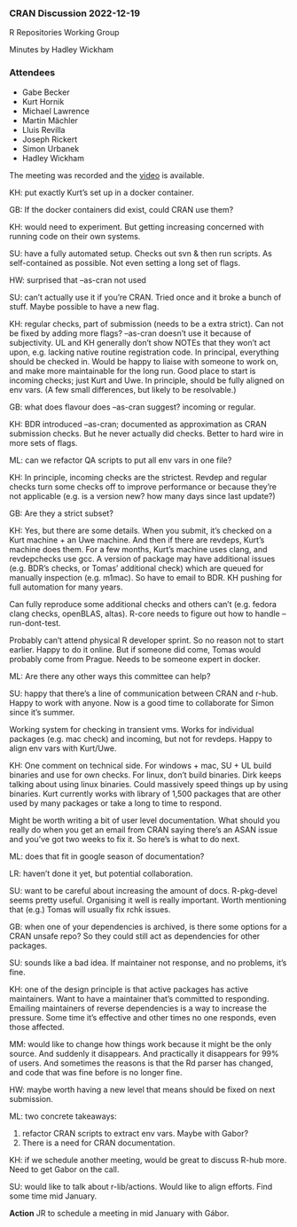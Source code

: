 ### CRAN Discussion 2022-12-19
R Repositories Working Group

Minutes by Hadley Wickham

### Attendees

* Gabe Becker
* Kurt Hornik
* Michael Lawrence
* Martin Mächler
* Lluis Revilla
* Joseph Rickert
* Simon Urbanek
* Hadley Wickham

The meeting was recorded and the [video](https://positpbc.zoom.us/rec/share/-akNiLDeojiiFAwlH4rrlWOu5ASfQdE4RgvA82LJ2dvMlE_5d7txlMYymSV0SpU.wIluZcAvxqSjObVM?startTime=1671473061000) is available.

KH: put exactly Kurt’s set up in a docker container. 

GB: If the docker containers did exist, could CRAN use them? 

KH: would need to experiment. But getting increasing concerned with running code on their own systems.

SU: have a fully automated setup. Checks out svn & then run scripts. As self-contained as possible. Not even setting a long set of flags.

HW: surprised that –as-cran not used

SU: can’t actually use it if you’re CRAN.  Tried once and it broke a bunch of stuff. Maybe possible to have a new flag.

KH: regular checks, part of submission (needs to be a extra strict). Can not be fixed by adding more flags? –as-cran doesn’t use it because of subjectivity. UL and KH generally don’t show NOTEs that they won’t act upon, e.g. lacking native routine registration code. In principal, everything should be checked in. Would be happy to liaise with someone to work on, and make more maintainable for the long run. Good place to start is incoming checks; just Kurt and Uwe. In principle, should be fully aligned on env vars. (A few small differences, but likely to be resolvable.)

GB: what does flavour does –as-cran suggest? incoming or regular.

KH: BDR introduced –as-cran; documented as approximation as CRAN submission checks. But he never actually did checks. Better to hard wire in more sets of flags.

ML: can we refactor QA scripts to put all env vars in one file?

KH: In principle, incoming checks are the strictest. Revdep and regular checks turn some checks off to improve performance or because they’re not applicable (e.g. is a version new? how many days since last update?)

GB: Are they a strict subset?

KH: Yes, but there are some details. When you submit, it’s checked on a Kurt machine + an Uwe machine. And then if there are revdeps, Kurt’s machine does them. For a few months, Kurt’s machine uses clang, and revdepchecks use gcc. A version of package may have additional issues (e.g. BDR’s checks, or Tomas’ additional check) which are queued for manually inspection (e.g. m1mac). So have to email to BDR. KH pushing for full automation for many years. 

Can fully reproduce some additional checks and others can’t (e.g. fedora clang checks, openBLAS, altas). R-core needs to figure out how to handle –run-dont-test.

Probably can’t attend physical R developer sprint. So no reason not to start earlier. Happy to do it online. But if someone did come, Tomas would probably come from Prague. Needs to be someone expert in docker.

ML: Are there any other ways this committee can help?

SU: happy that there’s a line of communication between CRAN and r-hub. Happy to work with anyone. Now is a good time to collaborate for Simon since it’s summer.

Working system for checking in transient vms. Works for individual packages (e.g. mac check) and incoming, but not for revdeps. Happy to align env vars with Kurt/Uwe.

KH: One comment on technical side. For windows + mac, SU + UL build binaries and use for own checks. For linux, don’t build binaries. Dirk keeps talking about using linux binaries. Could massively speed things up by using binaries. Kurt currently works with library of 1,500 packages that are other used by many packages or take a long to time to respond.

Might be worth writing a bit of user level documentation. What should you really do when you get an email from CRAN saying there’s an ASAN issue and you’ve got two weeks to fix it. So here’s is what to do next.

ML: does that fit in google season of documentation?

LR: haven’t done it yet, but potential collaboration.

SU: want to be careful about increasing the amount of docs. R-pkg-devel seems pretty useful. Organising it well is really important. Worth mentioning that (e.g.) Tomas will usually fix rchk issues.

GB: when one of your dependencies is archived, is there some options for a CRAN unsafe repo? So they could still act as dependencies for other packages.

SU: sounds like a bad idea. If maintainer not response, and no problems, it’s fine. 

KH: one of the design principle is that active packages has active maintainers. Want to have a maintainer that’s committed to responding. Emailing maintainers of reverse dependencies is a way to increase the pressure. Some time it’s effective and other times no one responds, even those affected.

MM: would like to change how things work because it might be the only source. And suddenly it disappears. And practically it disappears for 99% of users. And sometimes the reasons is that the Rd parser has changed, and code that was fine before is no longer fine. 

HW: maybe worth having a new level that means should be fixed on next submission.

ML: two concrete takeaways:

1. refactor CRAN scripts to extract env vars. Maybe with Gabor?
2. There is a need for CRAN documentation.

KH: if we schedule another meeting, would be great to discuss R-hub more. Need to get Gabor on the call.

SU: would like to talk about r-lib/actions. Would like to align efforts. Find some time mid January.

**Action** JR to schedule a meeting in mid January with Gábor.

